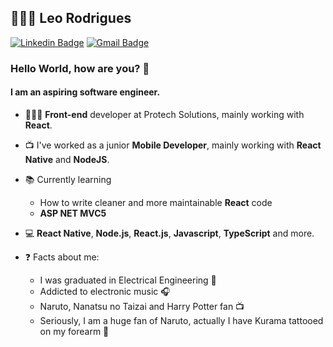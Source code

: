 ## 👨🏾‍💻 Leo Rodrigues
[![Linkedin Badge](https://img.shields.io/badge/-LinkedIn-blue?style=flat-square&logo=Linkedin&logoColor=white&link=https://www.linkedin.com/in/leonardorodriguesf/)](https://www.linkedin.com/in/leonardorodriguesf/)
[![Gmail Badge](https://img.shields.io/badge/-Gmail-c14438?style=flat-square&logo=Gmail&logoColor=white&link=mailto:leorodrigues@leeorf.dev)](mailto:leorodrigues@leeorf.dev)

### Hello World, how are you? 👋
#### I am an aspiring software engineer. 

- 👨🏾‍💻 **Front-end** developer at Protech Solutions, mainly working with **React**.
- 📺 I've worked as a junior **Mobile Developer**, mainly working with **React Native** and **NodeJS**.
- 📚 Currently learning 
  - How to write cleaner and more maintainable **React** code
  - **ASP NET MVC5**
- 💻 **React Native**, **Node.js**, **React.js**,  **Javascript**, **TypeScript** and more.

- ❓ Facts about me: 
  - I was graduated in Electrical Engineering 🔌
  - Addicted to electronic music 🎧
  - Naruto, Nanatsu no Taizai and Harry Potter fan 📺
  - Seriously, I am a huge fan of Naruto, actually I have Kurama tattooed on my forearm 🦊
